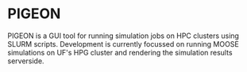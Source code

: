 # PIGEON
PIGEON is a GUI tool for running simulation jobs on HPC clusters using SLURM scripts.
Development is currently focussed on running MOOSE simulations on UF's HPG cluster and rendering the simulation results serverside.
